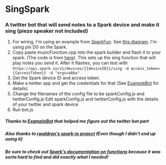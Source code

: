 # SingSpark
### A twitter bot that will send notes to a Spark device and make it sing (piezo speaker not included)

1. For wiring, I'm using an example from [SparkFun](http://sparkfun.com). See [this diagram](http://ardx.org/src/circ/CIRC06-sheet-SPAR.pdf). I'm using pin D0 on the Spark. 
2. Copy paste musicFunction.cpp into the spark builder and flash it to your spark. (The code is from [here](http://ardx.org/src/circ/CIRC06-code.txt)). This sets up the sing function that will play notes you send it. After it flashes, you can test with `https://api.spark.io/v1/devices/{{deviceID}}/sing -d access_token={{accessToken}} -d "args=abba"`
3. Get the Spark device ID and access token.
4. Make a twitter app and get the credentials for that (See [ExampleBot](https://github.com/dariusk/examplebot) for details)
5. Change the filenames of the config file to be sparkConfig.js and twitterConfig.js Edit sparkConfig.js and twitterConfig.js with the details of your twitter and spark device
6. Run bot.js

##### Thanks to [ExampleBot](https://github.com/dariusk/examplebot) that helped me figure out the twitter bot part
##### Also thanks to [rwaldron's spark-io project](https://github.com/rwaldron/spark-io) (Even though I didn't end up using it)
##### Be sure to check out [Spark's documentation on functions](https://github.com/spark/docs/blob/master/docs/api.md) because it was sorta hard to find and did exactly what I needed!

